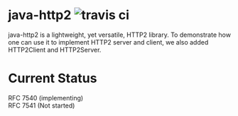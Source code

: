 # java-http2 ![travis ci](https://travis-ci.com/aniakanl/java-http2.svg?token=W7xEAkf6MV8PYrMobLSJ&branch=master)

java-http2 is a lightweight, yet versatile, HTTP2 library. To demonstrate how one can use it to implement HTTP2 server and client, we also added HTTP2Client and HTTP2Server.

# Current Status
RFC 7540 (implementing) <br />
RFC 7541 (Not started)
